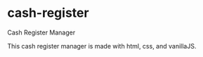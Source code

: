 # cash-register
Cash Register Manager

This cash register manager is made with html, css, and vanillaJS.
